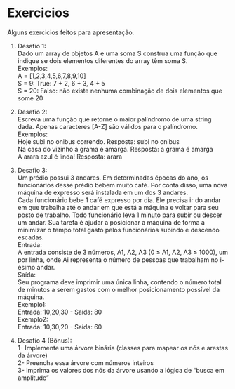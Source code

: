 # Exercicios
Alguns exercicios feitos para apresentação.
1) Desafio 1:<br>
Dado um array de objetos A e uma soma S construa uma função que indique se dois
elementos diferentes do array têm soma S.<br>
Exemplos:<br> A = [1,2,3,4,5,6,7,8,9,10]<br>
S = 9: True: 7 + 2, 6 + 3, 4 + 5<br>
S = 20: Falso: não existe nenhuma combinação de dois elementos que some 20

2) Desafio 2:<br>
Escreva uma função que retorne o maior palíndromo de uma string dada. Apenas
caracteres [A-Z] são válidos para o palíndromo.<br>
Exemplos:<br>
Hoje subi no onibus correndo. Resposta: subi no onibus<br>
Na casa do vizinho a grama é amarga. Resposta: a grama é amarga<br>
A arara azul é linda! Resposta: arara

3) Desafio 3:<br>
Um prédio possui 3 andares. Em determinadas épocas do ano, os funcionários desse prédio
bebem muito café. Por conta disso, uma nova máquina de expresso será instalada em um
dos 3 andares.<br>
Cada funcionário bebe 1 café expresso por dia. Ele precisa ir do andar em que trabalha até
o andar em que está a máquina e voltar para seu posto de trabalho. Todo funcionário leva 1
minuto para subir ou descer um andar. Sua tarefa é ajudar a posicionar a máquina de forma
a minimizar o tempo total gasto pelos funcionários subindo e descendo escadas.<br>
Entrada:<br>
A entrada consiste de 3 números, A1, A2, A3 (0 ≤ A1, A2, A3 ≤ 1000), um por linha, onde Ai
representa o número de pessoas que trabalham no i-ésimo andar.<br>
Saída:<br>
Seu programa deve imprimir uma única linha, contendo o número total de minutos a serem
gastos com o melhor posicionamento possível da máquina.<br>
Exemplo1:<br>
Entrada: 10,20,30 - Saída: 80<br>
Exemplo2:<br>
Entrada: 10,30,20 - Saída: 60<br>

4) Desafio 4 (Bônus):<br>
1- Implemente uma árvore binária (classes para mapear os nós e arestas da árvore)<br>
2- Preencha essa árvore com números inteiros<br>
3- Imprima os valores dos nós da árvore usando a lógica de “busca em amplitude”<br>

